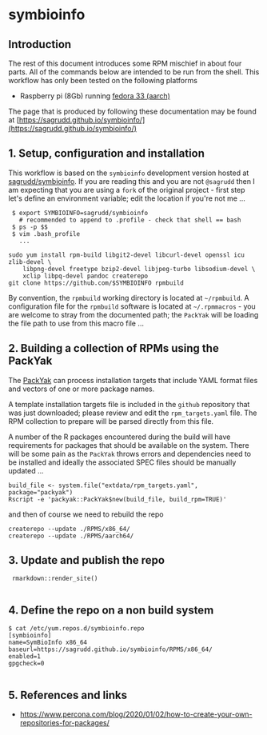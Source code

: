 # symbioinfo

## Introduction

The rest of this document introduces some RPM mischief in about four parts. All
of the commands below are intended to be run from the shell. This workflow has
only been tested on the following platforms

* Raspberry pi (8Gb) running [fedora 33 (aarch)](https://download.fedoraproject.org/pub/fedora/linux/releases/33/Server/armhfp/images/Fedora-Server-armhfp-33-1.2-sda.raw.xz)

The page that is produced by following these documentation may be found at
[https://sagrudd.github.io/symbioinfo/](https://sagrudd.github.io/symbioinfo/)

## 1. Setup, configuration and installation

This workflow is based on the `symbioinfo` development version hosted at 
[sagrudd/symbioinfo](https://github.com/sagrudd/symbioinfo). If you are reading
this and you are not `@sagrudd` then I am expecting that you are using a `fork`
of the original project - first step let's define an environment variable; edit
the location if you're not me ...

```
 $ export SYMBIOINFO=sagrudd/symbioinfo
   # recommended to append to .profile - check that shell == bash
 $ ps -p $$
 $ vim .bash_profile
   ...
```

```
sudo yum install rpm-build libgit2-devel libcurl-devel openssl icu zlib-devel \
    libpng-devel freetype bzip2-devel libjpeg-turbo libsodium-devel \
    xclip libpq-devel pandoc createrepo
git clone https://github.com/$SYMBIOINFO rpmbuild

```

By convention, the `rpmbuild` working directory is located at `~/rpmbuild`. A
configuration file for the `rpmbuild` software is located at `~/.rpmmacros` -
you are welcome to stray from the documented path; the `PackYak` will be loading
the file path to use from this macro file ... 

## 2. Building a collection of RPMs using the PackYak

The [PackYak](https://github.com/sagrudd/packyak) can process installation
targets that include YAML format files and vectors of one or more package names.

A template installation targets file is included in the `github` repository that
was just downloaded; please review and edit the `rpm_targets.yaml` file. The
RPM collection to prepare will be parsed directly from this file.

A number of the R packages encountered during the build will have requirements
for packages that should be available on the system. There will be some pain
as the `PackYak` throws errors and dependencies need to be installed and ideally
the associated SPEC files should be manually updated ...

```
build_file <- system.file("extdata/rpm_targets.yaml", package="packyak")
Rscript -e 'packyak::PackYak$new(build_file, build_rpm=TRUE)'
```

and then of course we need to rebuild the repo

```
createrepo --update ./RPMS/x86_64/
createrepo --update ./RPMS/aarch64/
```

## 3. Update and publish the repo

```
 rmarkdown::render_site()
 
```

## 4. Define the repo on a non build system

```
$ cat /etc/yum.repos.d/symbioinfo.repo 
[symbioinfo]
name=SymBioInfo x86_64
baseurl=https://sagrudd.github.io/symbioinfo/RPMS/x86_64/
enabled=1
gpgcheck=0


```

## 5. References and links

- https://www.percona.com/blog/2020/01/02/how-to-create-your-own-repositories-for-packages/

